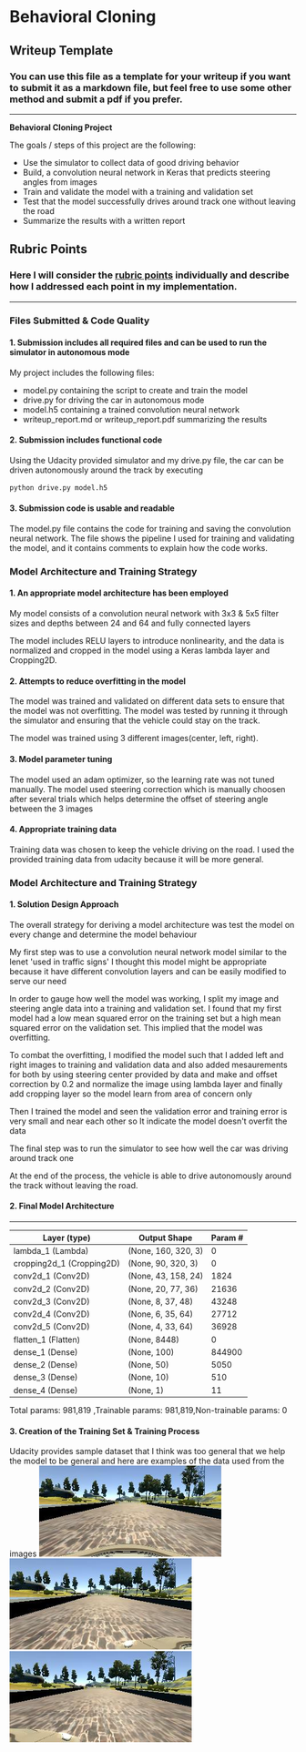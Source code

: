 # **Behavioral Cloning** 

## Writeup Template

### You can use this file as a template for your writeup if you want to submit it as a markdown file, but feel free to use some other method and submit a pdf if you prefer.

---

**Behavioral Cloning Project**

The goals / steps of this project are the following:
* Use the simulator to collect data of good driving behavior
* Build, a convolution neural network in Keras that predicts steering angles from images
* Train and validate the model with a training and validation set
* Test that the model successfully drives around track one without leaving the road
* Summarize the results with a written report


[//]: # (Image References)

[image1]: ./examples/center_2016_12_01_13_30_48_287.jpg "Center Image"
[image2]: ./examples/left_2016_12_01_13_30_48_287.jpg "Left Image"
[image3]: ./examples/right_2016_12_01_13_30_48_287.jpg "Right Image"

## Rubric Points
### Here I will consider the [rubric points](https://review.udacity.com/#!/rubrics/432/view) individually and describe how I addressed each point in my implementation.  

---
### Files Submitted & Code Quality

#### 1. Submission includes all required files and can be used to run the simulator in autonomous mode

My project includes the following files:
* model.py containing the script to create and train the model
* drive.py for driving the car in autonomous mode
* model.h5 containing a trained convolution neural network 
* writeup_report.md or writeup_report.pdf summarizing the results

#### 2. Submission includes functional code
Using the Udacity provided simulator and my drive.py file, the car can be driven autonomously around the track by executing 
```sh
python drive.py model.h5
```

#### 3. Submission code is usable and readable

The model.py file contains the code for training and saving the convolution neural network. The file shows the pipeline I used for training and validating the model, and it contains comments to explain how the code works.

### Model Architecture and Training Strategy

#### 1. An appropriate model architecture has been employed

My model consists of a convolution neural network with 3x3 & 5x5 filter sizes and depths between 24 and 64 and fully connected layers

The model includes RELU layers to introduce nonlinearity, and the data is normalized and cropped in the model using a Keras lambda layer and Cropping2D. 

#### 2. Attempts to reduce overfitting in the model

The model was trained and validated on different data sets to ensure that the model was not overfitting. The model was tested by running it through the simulator and ensuring that the vehicle could stay on the track.

The model was trained using 3 different images(center, left, right).

#### 3. Model parameter tuning

The model used an adam optimizer, so the learning rate was not tuned manually.
The model used steering correction which is manually choosen after several trials which helps determine the offset of steering angle between the 3 images 

#### 4. Appropriate training data

Training data was chosen to keep the vehicle driving on the road. I used the provided training data from udacity because it will be more general.

### Model Architecture and Training Strategy

#### 1. Solution Design Approach

The overall strategy for deriving a model architecture was test the model on every change and determine the model behaviour

My first step was to use a convolution neural network model similar to the lenet 'used in traffic signs' I thought this model might be appropriate because it have different convolution layers and can be easily modified to serve our need

In order to gauge how well the model was working, I split my image and steering angle data into a training and validation set. I found that my first model had a low mean squared error on the training set but a high mean squared error on the validation set. This implied that the model was overfitting. 

To combat the overfitting, I modified the model such that I added left and right images to training and validation data and also added mesaurements for both by using steering center provided by data and make and offset correction by 0.2 and normalize the image using lambda layer and finally add cropping layer so the model learn from area of concern only

Then I trained the model and seen the validation error and training error is very small and near each other so It indicate the model doesn't overfit the data

The final step was to run the simulator to see how well the car was driving around track one

At the end of the process, the vehicle is able to drive autonomously around the track without leaving the road.

#### 2. Final Model Architecture

_________________________________________________________________
Layer (type) | Output Shape | Param #
-------------|---------------|--------
lambda_1 (Lambda) | (None, 160, 320, 3) | 0
cropping2d_1 (Cropping2D) | (None, 90, 320, 3) | 0
conv2d_1 (Conv2D) | (None, 43, 158, 24) | 1824
conv2d_2 (Conv2D) | (None, 20, 77, 36) | 21636
conv2d_3 (Conv2D) | (None, 8, 37, 48) | 43248
conv2d_4 (Conv2D) | (None, 6, 35, 64) | 27712
conv2d_5 (Conv2D) | (None, 4, 33, 64) | 36928
flatten_1 (Flatten) | (None, 8448) | 0
dense_1 (Dense) | (None, 100) | 844900
dense_2 (Dense)  | (None, 50) | 5050
dense_3 (Dense) | (None, 10) | 510
dense_4 (Dense) | (None, 1) | 11


Total params: 981,819 ,Trainable params: 981,819,Non-trainable params: 0

#### 3. Creation of the Training Set & Training Process

Udacity provides sample dataset that I think was too general that we help the model to be general and here are examples of the data used from the images
![alt text][image1] ![alt text][image2] ![alt text][image3]